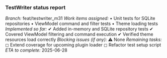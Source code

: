 ### TestWriter status report
*Branch:* feat/testwriter_m31
*Work items assigned:*
  • Unit tests for SQLite repositories
  • ViewModel command and filter tests
  • Theme loading tests
*Implemented so far:*
  ✔ Added in-memory and SQLite repository tests
  ✔ Covered ViewModel filtering and command execution
  ✔ Verified theme resources load correctly
*Blocking issues (if any):*
  ⚠️ None
*Remaining tasks:*
  ◻ Extend coverage for upcoming plugin loader
  ◻ Refactor test setup script
*ETA to complete:* 2025-06-28

